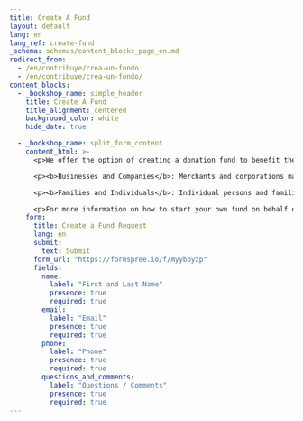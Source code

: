 ```yaml
---
title: Create A Fund
layout: default
lang: en
lang_ref: create-fund
_schema: schemas/content_blocks_page_en.md
redirect_from:
  - /en/contribuye/crea-un-fondo
  - /en/contribuye/crea-un-fondo/
content_blocks:
  - _bookshop_name: simple_header
    title: Create A Fund
    title_alignment: centered
    background_color: white
    hide_date: true

  - _bookshop_name: split_form_content
    content_html: >-
      <p>We offer the option of creating a donation fund to benefit the Hogar and direct the funds to your preferred kind of expenses: clothing and nutrition, education and recreation, medical services, mental health, or general expenses.</p>

      <p><b>Businesses and Companies</b>: Merchants and corporations may start a fund under their company's name to benefit the Hogar by making an initial monetary donation and gradually adding to that fund through fundraising activities with their employees.</p>

      <p><b>Families and Individuals</b>: Individual persons and families can create a fund in memory of a loved one or on behalf of their family to benefit the Hogar.</p>

      <p>For more information on how to start your own fund on behalf of the Hogar, please call us at <a href="tel:7878316161">(787) 831-6161</a> or complete the following online form. Once you send us the completed online form, you will receive a telephone call from our office as soon as possible.</p>
    form:
      title: Create a Fund Request
      lang: en
      submit:
        text: Submit
      form_url: "https://formspree.io/f/myybbyzp"
      fields:
        name:
          label: "First and Last Name"
          presence: true
          required: true
        email:
          label: "Email"
          presence: true
          required: true
        phone:
          label: "Phone"
          presence: true
          required: true
        questions_and_comments:
          label: "Questions / Comments"
          presence: true
          required: true
---
```

